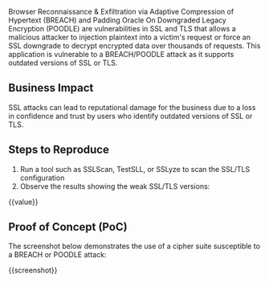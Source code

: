 Browser Reconnaissance & Exfiltration via Adaptive Compression of Hypertext (BREACH) and Padding Oracle On Downgraded Legacy Encryption (POODLE) are vulnerabilities in SSL and TLS that allows a malicious attacker to injection plaintext into a victim's request or force an SSL downgrade to decrypt encrypted data over thousands of requests. This application is vulnerable to a BREACH/POODLE attack as it supports outdated versions of SSL or TLS.

## Business Impact

SSL attacks can lead to reputational damage for the business due to a loss in confidence and trust by users who identify outdated versions of SSL or TLS. 

## Steps to Reproduce

1. Run a tool such as SSLScan, TestSLL, or SSLyze to scan the SSL/TLS configuration
1. Observe the results showing the weak SSL/TLS versions:

{{value}}

## Proof of Concept (PoC)

The screenshot below demonstrates the use of a cipher suite susceptible to a  BREACH or POODLE attack:

{{screenshot}}
